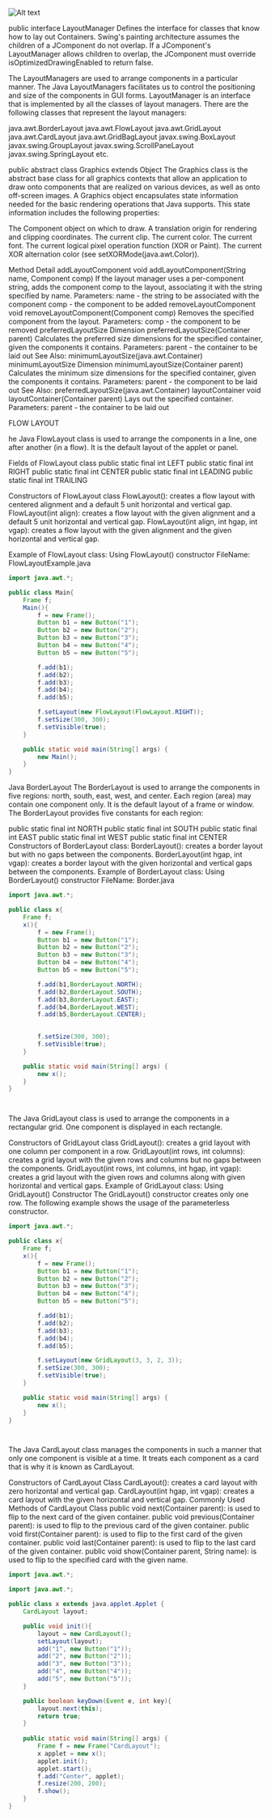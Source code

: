 ![Alt text](image-4.png)

public interface LayoutManager
Defines the interface for classes that know how to lay out Containers.
Swing's painting architecture assumes the children of a JComponent do not overlap. If a JComponent's LayoutManager allows children to overlap, the JComponent must override isOptimizedDrawingEnabled to return false.

The LayoutManagers are used to arrange components in a particular manner. The Java LayoutManagers facilitates us to control the positioning and size of the components in GUI forms. LayoutManager is an interface that is implemented by all the classes of layout managers. There are the following classes that represent the layout managers:

java.awt.BorderLayout
java.awt.FlowLayout
java.awt.GridLayout
java.awt.CardLayout
java.awt.GridBagLayout
javax.swing.BoxLayout
javax.swing.GroupLayout
javax.swing.ScrollPaneLayout
javax.swing.SpringLayout etc.






















public abstract class Graphics
extends Object
The Graphics class is the abstract base class for all graphics contexts that allow an application to draw onto components that are realized on various devices, as well as onto off-screen images.
A Graphics object encapsulates state information needed for the basic rendering operations that Java supports. This state information includes the following properties:

The Component object on which to draw.
A translation origin for rendering and clipping coordinates.
The current clip.
The current color.
The current font.
The current logical pixel operation function (XOR or Paint).
The current XOR alternation color (see setXORMode(java.awt.Color)).



Method Detail
addLayoutComponent
void addLayoutComponent(String name,
                      Component comp)
If the layout manager uses a per-component string, adds the component comp to the layout, associating it with the string specified by name.
Parameters:
name - the string to be associated with the component
comp - the component to be added
removeLayoutComponent
void removeLayoutComponent(Component comp)
Removes the specified component from the layout.
Parameters:
comp - the component to be removed
preferredLayoutSize
Dimension preferredLayoutSize(Container parent)
Calculates the preferred size dimensions for the specified container, given the components it contains.
Parameters:
parent - the container to be laid out
See Also:
minimumLayoutSize(java.awt.Container)
minimumLayoutSize
Dimension minimumLayoutSize(Container parent)
Calculates the minimum size dimensions for the specified container, given the components it contains.
Parameters:
parent - the component to be laid out
See Also:
preferredLayoutSize(java.awt.Container)
layoutContainer
void layoutContainer(Container parent)
Lays out the specified container.
Parameters:
parent - the container to be laid out









FLOW LAYOUT

he Java FlowLayout class is used to arrange the components in a line, one after another (in a flow). It is the default layout of the applet or panel.

Fields of FlowLayout class
public static final int LEFT
public static final int RIGHT
public static final int CENTER
public static final int LEADING
public static final int TRAILING


Constructors of FlowLayout class
FlowLayout(): creates a flow layout with centered alignment and a default 5 unit horizontal and vertical gap.
FlowLayout(int align): creates a flow layout with the given alignment and a default 5 unit horizontal and vertical gap.
FlowLayout(int align, int hgap, int vgap): creates a flow layout with the given alignment and the given horizontal and vertical gap.


Example of FlowLayout class: Using FlowLayout() constructor
FileName: FlowLayoutExample.java

```java
import java.awt.*;

public class Main{
    Frame f;
    Main(){
        f = new Frame();
        Button b1 = new Button("1");
        Button b2 = new Button("2");
        Button b3 = new Button("3");
        Button b4 = new Button("4");
        Button b5 = new Button("5");

        f.add(b1);
        f.add(b2);
        f.add(b3);
        f.add(b4);
        f.add(b5);

        f.setLayout(new FlowLayout(FlowLayout.RIGHT));
        f.setSize(300, 300);
        f.setVisible(true);
    }

    public static void main(String[] args) {
        new Main();
    }
}
```

Java BorderLayout
The BorderLayout is used to arrange the components in five regions: north, south, east, west, and center. Each region (area) may contain one component only. It is the default layout of a frame or window. The BorderLayout provides five constants for each region:

public static final int NORTH
public static final int SOUTH
public static final int EAST
public static final int WEST
public static final int CENTER
Constructors of BorderLayout class:
BorderLayout(): creates a border layout but with no gaps between the components.
BorderLayout(int hgap, int vgap): creates a border layout with the given horizontal and vertical gaps between the components.
Example of BorderLayout class: Using BorderLayout() constructor
FileName: Border.java


```java
import java.awt.*;

public class x{
    Frame f;
    x(){
        f = new Frame();
        Button b1 = new Button("1");
        Button b2 = new Button("2");
        Button b3 = new Button("3");
        Button b4 = new Button("4");
        Button b5 = new Button("5");

        f.add(b1,BorderLayout.NORTH);
        f.add(b2,BorderLayout.SOUTH);
        f.add(b3,BorderLayout.EAST);
        f.add(b4,BorderLayout.WEST);
        f.add(b5,BorderLayout.CENTER);

        
        f.setSize(300, 300);
        f.setVisible(true);
    }

    public static void main(String[] args) {
        new x();
    }
}




```






The Java GridLayout class is used to arrange the components in a rectangular grid. One component is displayed in each rectangle.

Constructors of GridLayout class
GridLayout(): creates a grid layout with one column per component in a row.
GridLayout(int rows, int columns): creates a grid layout with the given rows and columns but no gaps between the components.
GridLayout(int rows, int columns, int hgap, int vgap): creates a grid layout with the given rows and columns along with given horizontal and vertical gaps.
Example of GridLayout class: Using GridLayout() Constructor
The GridLayout() constructor creates only one row. The following example shows the usage of the parameterless constructor.

```java
import java.awt.*;

public class x{
    Frame f;
    x(){
        f = new Frame();
        Button b1 = new Button("1");
        Button b2 = new Button("2");
        Button b3 = new Button("3");
        Button b4 = new Button("4");
        Button b5 = new Button("5");

        f.add(b1);
        f.add(b2);
        f.add(b3);
        f.add(b4);
        f.add(b5);

        f.setLayout(new GridLayout(3, 3, 2, 3));
        f.setSize(300, 300);
        f.setVisible(true);
    }

    public static void main(String[] args) {
        new x();
    }
}




```


The Java CardLayout class manages the components in such a manner that only one component is visible at a time. It treats each component as a card that is why it is known as CardLayout.

Constructors of CardLayout Class
CardLayout(): creates a card layout with zero horizontal and vertical gap.
CardLayout(int hgap, int vgap): creates a card layout with the given horizontal and vertical gap.
Commonly Used Methods of CardLayout Class
public void next(Container parent): is used to flip to the next card of the given container.
public void previous(Container parent): is used to flip to the previous card of the given container.
public void first(Container parent): is used to flip to the first card of the given container.
public void last(Container parent): is used to flip to the last card of the given container.
public void show(Container parent, String name): is used to flip to the specified card with the given name.


```java
import java.awt.*;

import java.awt.*;

public class x extends java.applet.Applet {
    CardLayout layout;

    public void init(){
        layout = new CardLayout();
        setLayout(layout);
        add("1", new Button("1"));
        add("2", new Button("2"));
        add("3", new Button("3"));
        add("4", new Button("4"));
        add("5", new Button("5"));
    }

    public boolean keyDown(Event e, int key){
        layout.next(this);
        return true;
    }
 
    public static void main(String[] args) {
        Frame f = new Frame("CardLayout");
        x applet = new x();
        applet.init();
        applet.start();
        f.add("Center", applet);
        f.resize(200, 200);
        f.show();
    }
}
```



